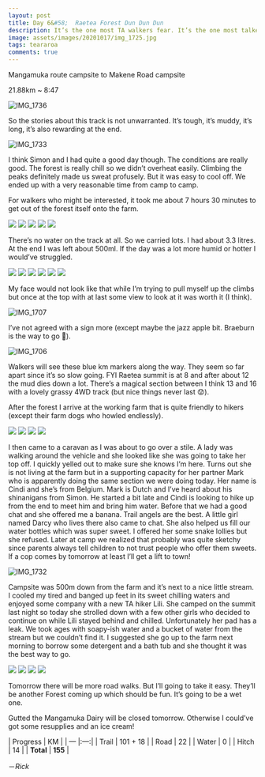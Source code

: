 ```yaml
---
layout: post
title: Day 6&#58;  Raetea Forest Dun Dun Dun
description: It’s the one most TA walkers fear. It’s the one most talked about for people starting the TA. Nightmare for days.
image: assets/images/20201017/img_1725.jpg
tags: teararoa
comments: true
---
```


Mangamuka route campsite to Makene Road campsite

21.88km ~ 8:47

![IMG_1736](/assets/images/20201017/img_1736.jpg)

So the stories about this track is not unwarranted. It’s tough, it’s muddy, it’s long, it’s also rewarding at the end.

![IMG_1733](/assets/images/20201017/img_1733.jpg)

I think Simon and I had quite a good day though. The conditions are really good. The forest is really chill so we didn’t overheat easily. Climbing the peaks definitely made us sweat profusely. But it was easy to cool off. We ended up with a very reasonable time from camp to camp.

For walkers who might be interested, it took me about 7 hours 30 minutes to get out of the forest itself onto the farm.

<div class="gallery" data-columns="3">
  <img src="/assets/images/20201017/img_1695.jpg">
  <img src="/assets/images/20201017/img_1710.jpg">
  <img src="/assets/images/20201017/img_1711.jpg">
  <img src="/assets/images/20201017/img_1713.jpg">
  <img src="/assets/images/20201017/img_1718.jpg">
</div>

There’s no water on the track at all. So we carried lots. I had about 3.3 litres. At the end I was left about 500ml. If the day was a lot more humid or hotter I would’ve struggled.

<div class="gallery" data-columns="3">
  <img src="/assets/images/20201017/img_1693.jpg">
  <img src="/assets/images/20201017/img_1694.jpg">
  <img src="/assets/images/20201017/img_1700.jpg">
  <img src="/assets/images/20201017/img_1701.jpg">
  <img src="/assets/images/20201017/img_1705.jpg">
  <img src="/assets/images/20201017/img_1725.jpg">
</div>

My face would not look like that while I’m trying to pull myself up the climbs but once at the top with at last some view to look at it was worth it (I think).

![IMG_1707](/assets/images/20201017/img_1707.jpg)

I’ve not agreed with a sign more (except maybe the jazz apple bit. Braeburn is the way to go 🍎).

![IMG_1706](/assets/images/20201017/img_1706.jpg)

Walkers will see these blue km markers along the way. They seem so far apart since it’s so slow going. FYI Raetea summit is at 8 and after about 12 the mud dies down a lot. There’s a magical section between I think 13 and 16 with a lovely grassy 4WD track (but nice things never last 😟).

After the forest I arrive at the working farm that is quite friendly to hikers (except their farm dogs who howled endlessly).

<div class="gallery" data-columns="3">
  <img src="/assets/images/20201017/img_1726.jpg">
  <img src="/assets/images/20201017/img_1728.jpg">
  <img src="/assets/images/20201017/img_1729.jpg">
  <img src="/assets/images/20201017/img_1730.jpg">
</div>

I then came to a caravan as I was about to go over a stile. A lady was walking around the vehicle and she looked like she was going to take her top off. I quickly yelled out to make sure she knows I’m here. Turns out she is not living at the farm but in a supporting capacity for her partner Mark who is apparently doing the same section we were doing today. Her name is Cindi and she’s from Belgium. Mark is Dutch and I’ve heard about his shinanigans from Simon. He started a bit late and Cindi is looking to hike up from the end to meet him and bring him water. Before that we had a good chat and she offered me a banana. Trail angels are the best. A little girl named Darcy who lives there also came to chat. She also helped us fill our water bottles which was super sweet. I offered her some snake lollies but she refused. Later at camp we realized that probably was quite sketchy since parents always tell children to not trust people who offer them sweets. If a cop comes by tomorrow at least I’ll get a lift to town!

![IMG_1732](/assets/images/20201017/img_1732.jpg)

Campsite was 500m down from the farm and it’s next to a nice little stream. I cooled my tired and banged up feet in its sweet chilling waters and enjoyed some company with a new TA hiker Lili. She camped on the summit last night so today she strolled down with a few other girls who decided to continue on while Lili stayed behind and chilled. Unfortunately her pad has a leak. We took ages with soapy-ish water and a bucket of water from the stream but we couldn’t find it. I suggested she go up to the farm next morning to borrow some detergent and a bath tub and she thought it was the best way to go.

<div class="gallery" data-columns="2">
  <img src="/assets/images/20201017/img_1734.jpg">
  <img src="/assets/images/20201017/img_1737.jpg">
  <img src="/assets/images/20201017/img_1738.jpg">
  <img src="/assets/images/20201017/img_1739.jpg">
</div>

Tomorrow there will be more road walks. But I’ll going to take it easy. They’ll be another Forest coming up which should be fun. It’s going to be a wet one.

Gutted the Mangamuka Dairy will be closed tomorrow. Otherwise I could’ve got some resupplies and an ice cream!


| Progress | KM  |
| — |:—:|
| Trail | 101 + 18 |
| Road | 22 |
| Water | 0 |
| Hitch | 14 |
| **Total** | **155** |


－_Rick_